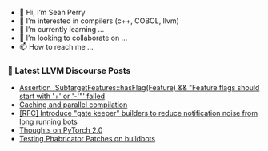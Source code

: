 - 👋 Hi, I’m Sean Perry
- 👀 I’m interested in compilers (c++, COBOL, llvm)
- 🌱 I’m currently learning ...
- 💞️ I’m looking to collaborate on ...
- 📫 How to reach me ...

<!---
s66perry/s66perry is a ✨ special ✨ repository because its `README.md` (this file) appears on your GitHub profile.
You can click the Preview link to take a look at your changes.
--->
### 📕 Latest LLVM Discourse Posts

<!-- DISCOURSE-LLVM:START -->
- [Assertion `SubtargetFeatures::hasFlag&lpar;Feature&rpar; &amp;&amp; &quot;Feature flags should start with &#39;+&#39; or &#39;-&#39;&quot;&#39; failed](https://discourse.llvm.org/t/assertion-subtargetfeatures-hasflag-feature-feature-flags-should-start-with-or-failed/67939#post_2)
- [Caching and parallel compilation](https://discourse.llvm.org/t/caching-and-parallel-compilation/67907#post_3)
- [[RFC] Introduce &quot;gate keeper&quot; builders to reduce notification noise from long running bots](https://discourse.llvm.org/t/rfc-introduce-gate-keeper-builders-to-reduce-notification-noise-from-long-running-bots/67931#post_4)
- [Thoughts on PyTorch 2.0](https://discourse.llvm.org/t/thoughts-on-pytorch-2-0/67000#post_7)
- [Testing Phabricator Patches on buildbots](https://discourse.llvm.org/t/testing-phabricator-patches-on-buildbots/67906#post_3)
<!-- DISCOURSE-LLVM:END -->
